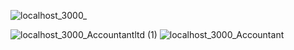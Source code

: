 ![localhost_3000_](https://github.com/HammadAhsan341/Accountants-LTD/assets/112327729/1201d25b-9649-4d89-8f53-1584e802b41f)

![localhost_3000_Accountantltd (1)](https://github.com/HammadAhsan341/Accountants-LTD/assets/112327729/e4a86a42-b338-45b0-8cd4-e7b8ccc37487)
![localhost_3000_Accountant](https://github.com/HammadAhsan341/Accountants-LTD/assets/112327729/30861ca0-ef3e-4a6b-a514-71c5420c40d6)



